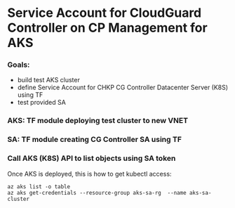 # Service Account for CloudGuard Controller on CP Management for AKS

### Goals:
* build test AKS cluster
* define Service Account for CHKP CG Controller Datacenter Server (K8S) using TF
* test provided SA

### AKS: TF module deploying test cluster to new VNET



### SA: TF module creating CG Controller SA using TF

### Call AKS (K8S) API to list objects using SA token

Once AKS is deployed, this is how to get kubectl access:
```shell
az aks list -o table
az aks get-credentials --resource-group aks-sa-rg  --name aks-sa-cluster
```
```